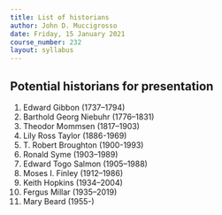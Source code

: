 ```yaml
---
title: List of historians
author: John D. Muccigrosso
date: Friday, 15 January 2021
course_number: 232
layout: syllabus
---
```


## Potential historians for presentation

1. Edward Gibbon (1737–1794)
1. Barthold Georg Niebuhr (1776–1831)
1. Theodor Mommsen (1817–1903)
1. Lily Ross Taylor (1886-1969)
1. T. Robert Broughton (1900-1993)
1. Ronald Syme (1903–1989)
1. Edward Togo Salmon (1905–1988)
1. Moses I. Finley (1912–1986)
1. Keith Hopkins (1934–2004)
1. Fergus Millar (1935–2019)
1. Mary Beard (1955-)
